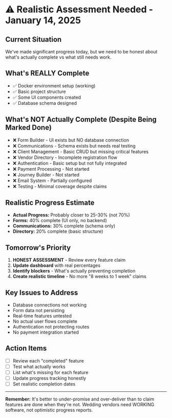 # ⚠️ Realistic Assessment Needed - January 14, 2025

## Current Situation
We've made significant progress today, but we need to be honest about what's actually complete vs what still needs work.

## What's REALLY Complete
- ✅ Docker environment setup (working)
- ✅ Basic project structure
- ✅ Some UI components created
- ✅ Database schema designed

## What's NOT Actually Complete (Despite Being Marked Done)
- ❌ Form Builder - UI exists but NO database connection
- ❌ Communications - Schema exists but needs real testing
- ❌ Client Management - Basic CRUD but missing critical features
- ❌ Vendor Directory - Incomplete registration flow
- ❌ Authentication - Basic setup but not fully integrated
- ❌ Payment Processing - Not started
- ❌ Journey Builder - Not started
- ❌ Email System - Partially configured
- ❌ Testing - Minimal coverage despite claims

## Realistic Progress Estimate
- **Actual Progress:** Probably closer to 25-30% (not 70%)
- **Forms:** 40% complete (UI only, no backend)
- **Communications:** 30% complete (schema only)
- **Directory:** 20% complete (basic structure)

## Tomorrow's Priority
1. **HONEST ASSESSMENT** - Review every feature claim
2. **Update dashboard** with real percentages
3. **Identify blockers** - What's actually preventing completion
4. **Create realistic timeline** - No more "8 weeks to 1 week" claims

## Key Issues to Address
- Database connections not working
- Form data not persisting
- Real-time features untested
- No actual user flows complete
- Authentication not protecting routes
- No payment integration started

## Action Items
- [ ] Review each "completed" feature
- [ ] Test what actually works
- [ ] List what's missing for each feature
- [ ] Update progress tracking honestly
- [ ] Set realistic completion dates

---

**Remember:** It's better to under-promise and over-deliver than to claim features are done when they're not. Wedding vendors need WORKING software, not optimistic progress reports.